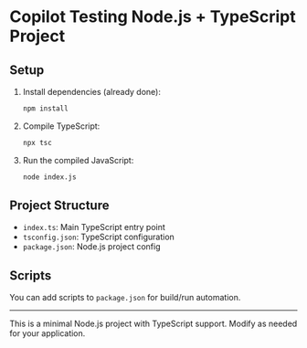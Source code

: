 # Copilot Testing Node.js + TypeScript Project

## Setup

1. Install dependencies (already done):
   ```sh
   npm install
   ```
2. Compile TypeScript:
   ```sh
   npx tsc
   ```
3. Run the compiled JavaScript:
   ```sh
   node index.js
   ```

## Project Structure
- `index.ts`: Main TypeScript entry point
- `tsconfig.json`: TypeScript configuration
- `package.json`: Node.js project config

## Scripts
You can add scripts to `package.json` for build/run automation.

---

This is a minimal Node.js project with TypeScript support. Modify as needed for your application.
